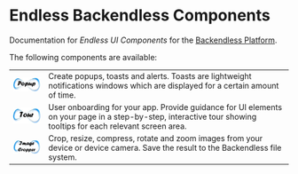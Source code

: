 # Endless Backendless Components
Documentation for *Endless UI Components* for the [Backendless Platform](https://backendless.com).

The following components are available:

| | |
| --- | --- |
| [ <img src="./EndlessPopup/assets/IconPopup.jpg" width="100%"/> ](./EndlessPopup/README.md) | Create popups, toasts and alerts. Toasts are lightweight notifications windows which are displayed for a certain amount of time. |
| [ ![Icon](./EndlessTour/./assets/iconTour.jpg) ](./EndlessTour/README.md) |  User onboarding for your app. Provide guidance for UI elements on your page in a step-by-step, interactive tour showing tooltips for each relevant screen area.  |
| [ ![Icon](./EndlessImageCropper/assets/icon.jpg) ](./EndlessImageCropper/README.md) |  Crop, resize, compress, rotate and zoom images from your device or device camera. Save the result to the Backendless file system.  |

